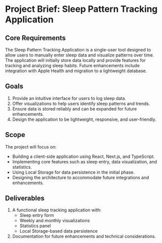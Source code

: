 # Project Brief: Sleep Pattern Tracking Application

## Core Requirements
The Sleep Pattern Tracking Application is a single-user tool designed to allow users to manually enter sleep data and visualize patterns over time. The application will initially store data locally and provide features for tracking and analyzing sleep habits. Future enhancements include integration with Apple Health and migration to a lightweight database.

## Goals
1. Provide an intuitive interface for users to log sleep data.
2. Offer visualizations to help users identify sleep patterns and trends.
3. Ensure data is stored reliably and can be expanded for future enhancements.
4. Design the application to be lightweight, responsive, and user-friendly.

## Scope
The project will focus on:
- Building a client-side application using React, Next.js, and TypeScript.
- Implementing core features such as sleep entry, data visualization, and statistics.
- Using Local Storage for data persistence in the initial phase.
- Designing the architecture to accommodate future integrations and enhancements.

## Deliverables
1. A functional sleep tracking application with:
   - Sleep entry form
   - Weekly and monthly visualizations
   - Statistics panel
   - Local Storage-based data persistence
2. Documentation for future enhancements and technical considerations.
